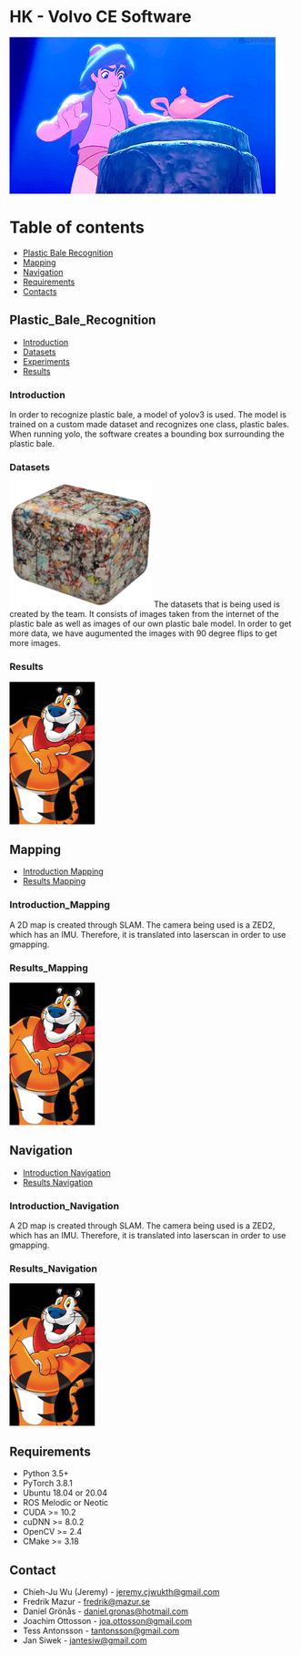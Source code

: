 # HK - Volvo CE Software
![gif](https://github.com/JeremyKTH/Plastic-Bale-Image-Recognition/blob/main/Aladdin.gif)

# Table of contents

<!--ts-->
   * [Plastic Bale Recognition](#Plastic_Bale_Recognition)
   * [Mapping](#Mapping)
   * [Navigation](#Navigation)
   * [Requirements](#Requirements)
   * [Contacts](#Contact)
   

<!--te-->


## Plastic_Bale_Recognition

<!--ts-->
   * [Introduction](#Introduction)
   * [Datasets](#Datasets)
   * [Experiments](#Experiments)
   * [Results](#Results)
<!--te-->


### Introduction
In order to recognize plastic bale, a model of yolov3 is used. The model is trained on a custom made dataset and recognizes one class, plastic bales. When running yolo, the software creates a bounding box surrounding the plastic bale.

### Datasets
<img src = "https://github.com/JeremyKTH/Plastic-Bale-Image-Recognition/blob/main/Images/plasticbale.png" width="250" height="220"> 
The datasets that is being used is created by the team. It consists of images taken from the internet of the plastic bale as well as images of our own plastic bale model. In order to get more data, we have augumented the images with 90 degree flips to get more images. 



### Results
<img src = "https://github.com/JeremyKTH/Plastic-Bale-Image-Recognition/blob/main/tony.jpg" width="150" height="250"> 



<!-- Mapping -->

## Mapping

<!--ts-->
   * [Introduction Mapping](#Introduction_Mapping)
   * [Results Mapping](#Results_Mapping)
<!--te-->


### Introduction_Mapping

A 2D map is created through SLAM. The camera being used is a ZED2, which has an IMU. Therefore, it is translated into laserscan in order to use gmapping. 


### Results_Mapping
<img src = "https://github.com/JeremyKTH/Plastic-Bale-Image-Recognition/blob/main/tony.jpg" width="150" height="250"> 



<!-- Navigation -->

## Navigation

<!--ts-->
   * [Introduction Navigation](#Introduction_Navigation)
   * [Results Navigation](#Results_Navigation)
<!--te-->



### Introduction_Navigation

A 2D map is created through SLAM. The camera being used is a ZED2, which has an IMU. Therefore, it is translated into laserscan in order to use gmapping. 


### Results_Navigation
<img src = "https://github.com/JeremyKTH/Plastic-Bale-Image-Recognition/blob/main/tony.jpg" width="150" height="250"> 


## Requirements
- Python 3.5+
- PyTorch 3.8.1
- Ubuntu 18.04 or 20.04
- ROS Melodic or Neotic
- CUDA >= 10.2
- cuDNN >= 8.0.2
- OpenCV >= 2.4
- CMake >= 3.18


<!-- CONTACT -->
## Contact
- Chieh-Ju Wu (Jeremy) - jeremy.cjwukth@gmail.com
- Fredrik Mazur - fredrik@mazur.se
- Daniel Grönås - daniel.gronas@hotmail.com
- Joachim Ottosson - joa.ottosson@gmail.com
- Tess Antonsson - tantonsson@gmail.com
- Jan Siwek - jantesiw@gmail.com 



